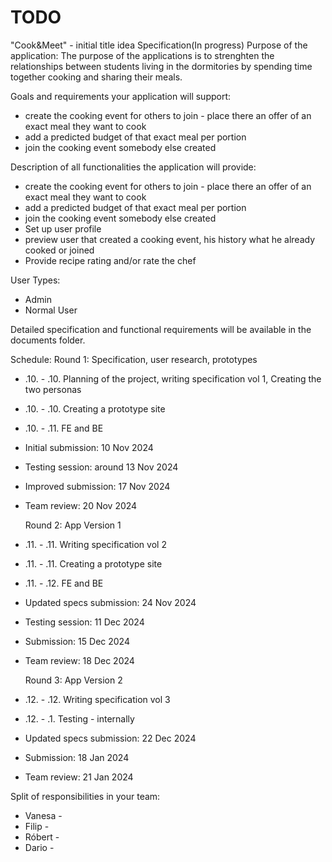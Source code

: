 # TODO
"Cook&Meet" - initial title idea
Specification(In progress)
Purpose of the application:
  The purpose of the applications is to strenghten the relationships between students living in the dormitories by spending time together cooking and sharing their meals.
  
Goals and requirements your application will support:
  - create the cooking event for others to join - place there an offer of an exact meal they want to cook
  - add a predicted budget of that exact meal per portion
  - join the cooking event somebody else created

Description of all functionalities the application will provide:
  - create the cooking event for others to join - place there an offer of an exact meal they want to cook
  - add a predicted budget of that exact meal per portion
  - join the cooking event somebody else created
  - Set up user profile
  - preview user that created a cooking event, his history what he already cooked or joined
  - Provide recipe rating and/or rate the chef
  
 User Types:
 - Admin
 - Normal User
 
 Detailed specification and functional requirements will be available in the documents folder.

Schedule: 
    Round 1: Specification, user research, prototypes
  - .10. - .10. Planning of the project, writing specification vol 1, Creating the two personas
  - .10. - .10. Creating a prototype site
  - .10. - .11. FE and BE
  - Initial submission: 10 Nov 2024
  - Testing session: around 13 Nov 2024
  - Improved submission: 17 Nov 2024
  - Team review: 20 Nov 2024

    Round 2: App Version 1
  - .11. - .11. Writing specification vol 2
  - .11. - .11. Creating a prototype site
  - .11. - .12. FE and BE
  - Updated specs submission: 24 Nov 2024
  - Testing session: 11 Dec 2024
  - Submission: 15 Dec 2024
  - Team review: 18 Dec 2024

    Round 3: App Version 2
  - .12. - .12. Writing specification vol 3
  - .12. - .1. Testing - internally
  - Updated specs submission: 22 Dec 2024
  - Submission: 18 Jan 2024
  - Team review: 21 Jan 2024

    
Split of responsibilities in your team:
  - Vanesa - 
  - Filip -
  - Róbert -
  - Dario - 
